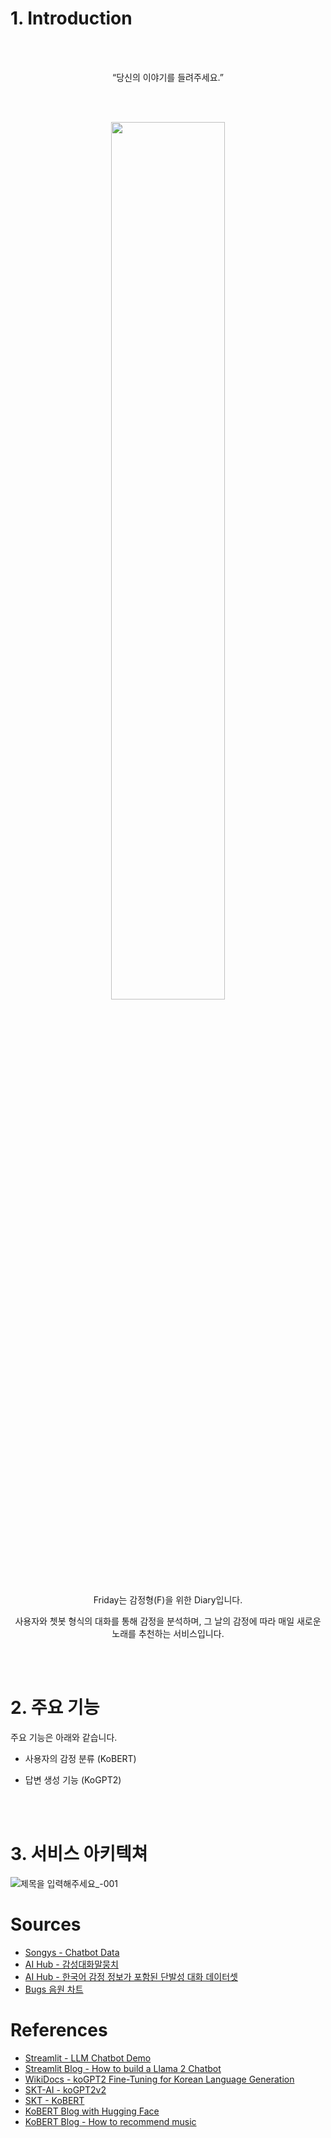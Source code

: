 # 1. Introduction
<br></br>
<p align="center">
“당신의 이야기를 들려주세요.”
</p>
<br></br>

<p align="center">
  <img width="60%" src="https://github.com/wjcldply/friday/assets/58078984/745d13d7-f8ee-4393-ba30-ee5c32a61b43"/>
</p>

<div align='center'>
Friday는 감정형(F)을 위한 Diary입니다.  
  
사용자와 쳇봇 형식의 대화를 통해 감정을 분석하며, 그 날의 감정에 따라 매일 새로운 노래를 추천하는 서비스입니다.
</div>

<br></br>

# 2. 주요 기능
<p align="left">
주요 기능은 아래와 같습니다.
</p>

- 사용자의 감정 분류 (KoBERT)

- 답변 생성 기능 (KoGPT2)

<br></br>

# 3. 서비스 아키텍쳐
![제목을 입력해주세요_-001](https://github.com/wjcldply/friday/assets/76810149/21e93ea6-ae32-4c8b-bfea-30ddf73b7f27)

# Sources
- [Songys - Chatbot Data](https://github.com/songys/Chatbot_data)
- [AI Hub - 감성대화말뭉치](https://aihub.or.kr/aihubdata/data/view.do?currMenu=115&topMenu=100&aihubDataSe=realm&dataSetSn=86)
- [AI Hub - 한국어 감정 정보가 포함된 단발성 대화 데이터셋](https://aihub.or.kr/aihubdata/data/view.do?dataSetSn=270)
- [Bugs 음원 차트](https://music.bugs.co.kr/)

# References
- [Streamlit - LLM Chatbot Demo](https://docs.streamlit.io/knowledge-base/tutorials/llm-quickstart)
- [Streamlit Blog - How to build a Llama 2 Chatbot](https://blog.streamlit.io/how-to-build-a-llama-2-chatbot/)
- [WikiDocs - koGPT2 Fine-Tuning for Korean Language Generation](https://wikidocs.net/158023)
- [SKT-AI - koGPT2v2](https://github.com/SKT-AI/KoGPT2)
- [SKT - KoBERT](https://github.com/SKTBrain/KoBERT)
- [KoBERT Blog with Hugging Face](https://complexoftaste.tistory.com/2)
- [KoBERT Blog - How to recommend music](https://github.com/boostcampaitech5/level3_recsys_productserving-recsys-12)
